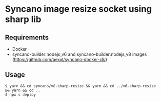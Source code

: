 # Syncano image resize socket using sharp lib

## Requirements
* Docker
* syncano-builder:nodejs_v6 and syncano-builder:nodejs_v8 images (https://github.com/aexol/syncano-docker-cli/)

## Usage

```
$ yarn && cd syncano/v8-sharp-resize && yarn && cd ../v6-sharp-resize && yarn && cd ..
$ npx s deploy
```
